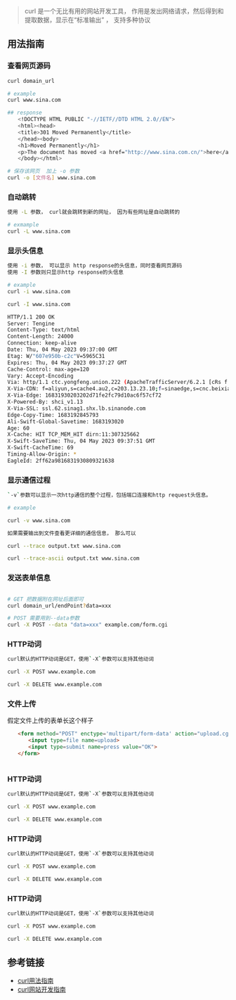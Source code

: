 > curl 是一个无比有用的网站开发工具， 作用是发出网络请求，然后得到和提取数据，显示在“标准输出” ， 支持多种协议


## 用法指南


### 查看网页源码

```bash
curl domain_url

# example
curl www.sina.com

## response
　　<!DOCTYPE HTML PUBLIC "-//IETF//DTD HTML 2.0//EN">
　　<html><head>
　　<title>301 Moved Permanently</title>
　　</head><body>
　　<h1>Moved Permanently</h1>
　　<p>The document has moved <a href="http://www.sina.com.cn/">here</a>.</p>
　　</body></html>

# 保存该网页  加上 -o 参数
curl -o [文件名] www.sina.com

```

### 自动跳转

```bash
使用 -L 参数， curl就会跳转到新的网址， 因为有些网址是自动跳转的

# exmample
curl -L www.sina.com
```


### 显示头信息

```bash
使用 -i 参数， 可以显示 http response的头信息，同时查看网页源码
使用 -I 参数则只显示http response的头信息

# example
curl -i www.sina.com

curl -I www.sina.com

HTTP/1.1 200 OK
Server: Tengine
Content-Type: text/html
Content-Length: 24000
Connection: keep-alive
Date: Thu, 04 May 2023 09:37:00 GMT
Etag: W/"607e950b-c2c"V=5965C31
Expires: Thu, 04 May 2023 09:37:27 GMT
Cache-Control: max-age=120
Vary: Accept-Encoding
Via: http/1.1 ctc.yongfeng.union.222 (ApacheTrafficServer/6.2.1 [cRs f ]), cache25.l2ot7-1[0,0,200-0,H], cache34.l2ot7-1[1,0], cache9.au2[0,0,200-0,H], cache4.au2[2,0]
X-Via-CDN: f=aliyun,s=cache4.au2,c=203.13.23.10;f=sinaedge,s=cnc.beixian.union.199.nb.sinaedge.com,c=47.254.113.45;f=Edge,s=ctc.yongfeng.union.222,c=172.16.157.199
X-Via-Edge: 16831930203202d71fe2fc79d10ac6f57cf72
X-Powered-By: shci_v1.13
X-Via-SSL: ssl.62.sinag1.shx.lb.sinanode.com
Edge-Copy-Time: 1683192845793
Ali-Swift-Global-Savetime: 1683193020
Age: 60
X-Cache: HIT TCP_MEM_HIT dirn:11:307325662
X-Swift-SaveTime: Thu, 04 May 2023 09:37:51 GMT
X-Swift-CacheTime: 69
Timing-Allow-Origin: *
EagleId: 2ff62a9816831930809321638

```

### 显示通信过程

```bash
`-v`参数可以显示一次http通信的整个过程，包括端口连接和http request头信息。

# example

curl -v www.sina.com

如果需要输出到文件查看更详细的通信信息， 那么可以

curl --trace output.txt www.sina.com

curl --trace-ascii output.txt www.sina.com
```


### 发送表单信息

```bash

# GET 把数据附在网址后面即可
curl domain_url/endPoint?data=xxx

# POST 需要用到--data参数
curl -X POST --data "data=xxx" example.com/form.cgi

```


### HTTP动词

```bash
curl默认的HTTP动词是GET，使用`-X`参数可以支持其他动词

curl -X POST www.example.com

curl -X DELETE www.example.com

```


### 文件上传

假定文件上传的表单长这个样子
```html
　　<form method="POST" enctype='multipart/form-data' action="upload.cgi">  
　　　　<input type=file name=upload>  
　　　　<input type=submit name=press value="OK">  
　　</form>
```

```bash


```



### HTTP动词

```bash
curl默认的HTTP动词是GET，使用`-X`参数可以支持其他动词

curl -X POST www.example.com

curl -X DELETE www.example.com

```



### HTTP动词

```bash
curl默认的HTTP动词是GET，使用`-X`参数可以支持其他动词

curl -X POST www.example.com

curl -X DELETE www.example.com

```



### HTTP动词

```bash
curl默认的HTTP动词是GET，使用`-X`参数可以支持其他动词

curl -X POST www.example.com

curl -X DELETE www.example.com

```



## 参考链接
- [curl用法指南](http://www.ruanyifeng.com/blog/2019/09/curl-reference.html)
- [curl网站开发指南](http://www.ruanyifeng.com/blog/2011/09/curl.html)